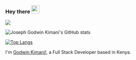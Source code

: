 ### Hey there <img src="https://media.giphy.com/media/hvRJCLFzcasrR4ia7z/giphy.gif" width="25px">

![](https://komarev.com/ghpvc/?username=josephgodwinkimani&color=green)

![Joseph Godwin Kimani's GitHub stats](https://github-readme-stats.vercel.app/api?username=josephgodwinkimani\&show_icons=true\&show=reviews,discussions_started,discussions_answered,prs_merged,prs_merged_percentage)

[![Top Langs](https://github-readme-stats.vercel.app/api/top-langs/?username=josephgodwinkimani&layout=compact&count_private=true&langs_count=5&exclude_repo=BIL2002-final,MemoryGame-MadeWithUnity&hide=html,python,shell)](https://github.com/josephgodwinkimani/github-readme-stats)

I'm [Godwin Kimani!](https://kimani.gocho.live/), a Full Stack Developer based in Kenya.
